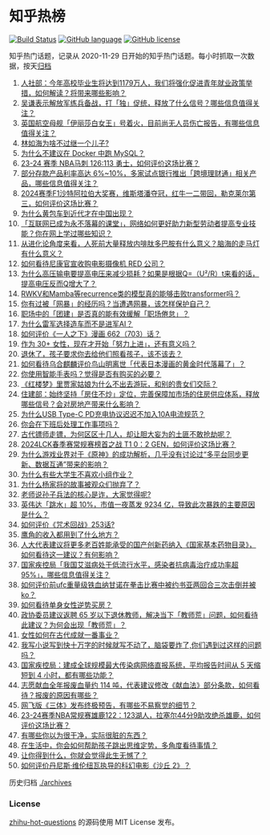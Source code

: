 # 知乎热榜
[![Build Status](https://github.com/ToWeLong/zhihu-hot-questions/workflows/CI/badge.svg)](https://github.com/ToWeLong/zhihu-hot-questions/actions)
[![GitHub language](https://img.shields.io/badge/language-golang-orange.svg)](https://golang.org/)
[![GitHub license](https://img.shields.io/github/license/ToWeLong/zhihu-hot-questions)](https://github.com/ToWeLong/zhihu-hot-questions/blob/main/LICENSE)

知乎热门话题，记录从 2020-11-29 日开始的知乎热门话题。每小时抓取一次数据，按天[归档](./archives)

<!-- BEGIN -->

1. [人社部：今年高校毕业生将达到1179万人，我们将强化促进青年就业政策举措，如何解读？将带来哪些影响？](https://www.zhihu.com/question/647742966)
1. [吴谦表示解放军练兵备战，打「独」促统，释放了什么信号？哪些信息值得关注？](https://www.zhihu.com/question/647778769)
1. [英国航空母舰「伊丽莎白女王」号着火，目前尚无人员伤亡报告，有哪些信息值得关注？](https://www.zhihu.com/question/647875335)
1. [林如海为啥不过继一个儿子?](https://www.zhihu.com/question/403095506)
1. [为什么不建议在 Docker 中跑 MySQL？](https://www.zhihu.com/question/627105598)
1. [23-24 赛季 NBA马刺 126:113 勇士，如何评价这场比赛？](https://www.zhihu.com/question/647864826)
1. [部分存款产品利率高达 6%~10%，多家试点银行推出「跨境理财通」相关产品，哪些信息值得关注？](https://www.zhihu.com/question/647871470)
1. [2024赛季F1沙特阿拉伯大奖赛，维斯塔潘夺冠，红牛一二带回，勒克莱尔第三，如何评价这场比赛？](https://www.zhihu.com/question/647829888)
1. [为什么黄包车到近代才在中国出现？](https://www.zhihu.com/question/646181161)
1. [「互联网已成为永不落幕的课堂」，网络如何更好助力新型劳动者提高专业技能？你在网上学过哪些知识？](https://www.zhihu.com/question/647862740)
1. [从进化论角度来看，人死前大量释放内啡肽多巴胺有什么意义？脑海的走马灯有什么意义？](https://www.zhihu.com/question/639567256)
1. [如何看待尼康官宣收购电影摄像机 RED 公司？](https://www.zhihu.com/question/647446891)
1. [为什么高压输电要提高电压来减少损耗？如果是根据Q=（U²/R）t来看的话，提高电压反而Q增大了？](https://www.zhihu.com/question/518137426)
1. [RWKV和Mamba等recurrence类的模型真的能够击败transformer吗？](https://www.zhihu.com/question/647212700)
1. [你有过被「网暴」的经历吗？当遭遇网暴，该怎样保护自己？](https://www.zhihu.com/question/646639697)
1. [职场中的「团建」是否真的能有效缓解「职场倦怠」？](https://www.zhihu.com/question/646576385)
1. [为什么雷军选择造车而不是进军AI？](https://www.zhihu.com/question/646883941)
1. [如何评价《一人之下》漫画 662（703）话？](https://www.zhihu.com/question/647497393)
1. [作为 30+ 女性，现在才开始「努力上进」，还有意义吗？](https://www.zhihu.com/question/645945700)
1. [退休了，孩子要求你去给他们照看孩子，该不该去？](https://www.zhihu.com/question/646914596)
1. [如何看待乌合麒麟评价鸟山明离世「代表日本漫画的黄金时代落幕了」？](https://www.zhihu.com/question/647599785)
1. [你使用智能手表吗？觉得是否有购买的必要？](https://www.zhihu.com/question/637628717)
1. [《红楼梦》里贾家姑娘为什么不出去游玩，和别的贵女们交际？](https://www.zhihu.com/question/647601636)
1. [住建部：始终坚持「房住不炒」定位，完善保障加市场的住房供应体系，释放哪些信号？会对房地产带来什么影响？](https://www.zhihu.com/question/647743204)
1. [为什么USB Type-C PD充电协议迟迟不加入10A电流规范？](https://www.zhihu.com/question/646612579)
1. [你会在下班后处理工作事项吗？](https://www.zhihu.com/question/639713511)
1. [古代镖师走镖，为何区区十几人，却让胆大妄为的土匪不敢抢劫呢？](https://www.zhihu.com/question/624944310)
1. [2024LCK春季赛常规赛榜首之战 T1 0：2 GEN，如何评价这场比赛？](https://www.zhihu.com/question/647745065)
1. [为什么游戏业界对于《原神》的成功解析，几乎没有讨论过“多平台同步更新、数据互通”带来的影响？](https://www.zhihu.com/question/647433952)
1. [为什么有些大学生不喜欢小组作业？](https://www.zhihu.com/question/642457628)
1. [为什么杨家将的故事被观众们抛弃了？](https://www.zhihu.com/question/647151836)
1. [老师说孙子兵法的核心是诈，大家觉得呢?](https://www.zhihu.com/question/541378635)
1. [英伟达「跳水」超 10%，市值一夜蒸发 9234 亿，导致此次暴跌的主要原因是什么？](https://www.zhihu.com/question/647709306)
1. [如何评价《咒术回战》253话?](https://www.zhihu.com/question/647438487)
1. [鹰角的收入都用到了什么地方？](https://www.zhihu.com/question/476945629)
1. [人大代表建议将更多老百姓能承受的国产创新药纳入《国家基本药物目录》，如何看待这一建议？有何影响？](https://www.zhihu.com/question/647555859)
1. [国家疾控局「我国艾滋病处于低流行水平，感染者抗病毒治疗成功率超 95%」，哪些信息值得关注？](https://www.zhihu.com/question/647853713)
1. [如何评价前ufc重量级铁血纳甘诺在拳击比赛中被约书亚两回合三次击倒并被ko？](https://www.zhihu.com/question/647698777)
1. [如何看待单身女性逆势买房？](https://www.zhihu.com/question/647552158)
1. [政协委员建议返聘 65 岁以下退休教师，解决当下「教师荒」问题，如何看待此建议？为何会出现「教师荒」？](https://www.zhihu.com/question/647756172)
1. [女性如何在古代成就一番事业？](https://www.zhihu.com/question/641348364)
1. [我写小说写到快十万字的时候就写不动了，脑袋要炸了,你们遇到过这样的问题吗？](https://www.zhihu.com/question/638853268)
1. [国家疾控局：建成全球规模最大传染病网络直报系统，平均报告时间从 5 天缩短到 4 小时，都有哪些功能？](https://www.zhihu.com/question/647744188)
1. [志愿献血全年报废血量约 114 吨，代表建议修改《献血法》部分条款，如何看待？报废的原因有哪些？](https://www.zhihu.com/question/647148461)
1. [网飞版《三体》发布终极预告，有哪些不易察觉的细节？](https://www.zhihu.com/question/647554680)
1. [23-24赛季NBA常规赛雄鹿122：123湖人，拉塞尔44分9助攻绝杀雄鹿，如何评价这场比赛？](https://www.zhihu.com/question/647734894)
1. [有哪些你以为很干净，实际很脏的东西？](https://www.zhihu.com/question/617131433)
1. [在生活中，你会如何帮助孩子跳出思维定势，多角度看待事情？](https://www.zhihu.com/question/643197977)
1. [让你得到什么，你就会觉得此生无憾了？](https://www.zhihu.com/question/646825151)
1. [如何评价丹尼斯·维伦纽瓦执导的科幻电影《沙丘 2》？](https://www.zhihu.com/question/647202668)

<!-- END -->

历史归档 [./archives](./archives)


### License
[zhihu-hot-questions](https://github.com/towelong/zhihu-hot-questions) 的源码使用 MIT License 发布。